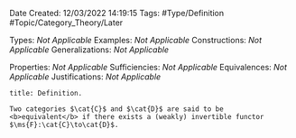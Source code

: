 <div class="topSpace"></div>

Date Created: 12/03/2022 14:19:15
Tags: #Type/Definition #Topic/Category_Theory/Later

Types: <i>Not Applicable</i>
Examples: <i>Not Applicable</i>
Constructions: <i>Not Applicable</i>
Generalizations: <i>Not Applicable</i>

Properties: <i>Not Applicable</i>
Sufficiencies: <i>Not Applicable</i>
Equivalences: <i>Not Applicable</i>
Justifications: <i>Not Applicable</i>

``` ad-Definition
title: Definition.

Two categories $\cat{C}$ and $\cat{D}$ are said to be <b>equivalent</b> if there exists a (weakly) invertible functor $\ms{F}:\cat{C}\to\cat{D}$.

```
